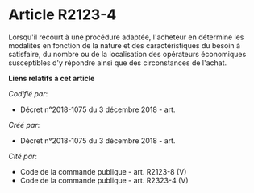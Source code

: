 # Article R2123-4

Lorsqu'il recourt à une procédure adaptée, l'acheteur en détermine les modalités en fonction de la nature et des
caractéristiques du besoin à satisfaire, du nombre ou de la localisation des opérateurs économiques susceptibles d'y répondre
ainsi que des circonstances de l'achat.

**Liens relatifs à cet article**

_Codifié par_:

  - Décret n°2018-1075 du 3 décembre 2018 - art.

_Créé par_:

  - Décret n°2018-1075 du 3 décembre 2018 - art.

_Cité par_:

  - Code de la commande publique - art. R2123-8 (V)
  - Code de la commande publique - art. R2323-4 (V)
